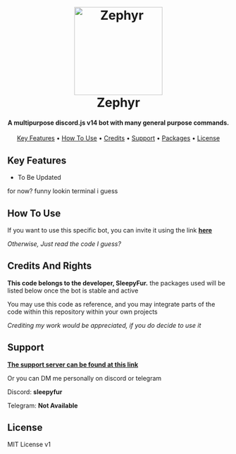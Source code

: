 
<h1 align="center">
  <br>
  <img src="" alt="Zephyr" width="200">
  <br>
  Zephyr
  <br>
</h1>

<h4 align="center">A multipurpose discord.js v14 bot with many general purpose commands</a>.</h4>

<p align="center">
  <a href="#key-features">Key Features</a> •
  <a href="#how-to-use">How To Use</a> •
  <a href="#credits">Credits</a> •
  <a href="#support">Support</a> •
  <a href="#packages">Packages</a> •
  <a href="#license">License</a>
</p>

## Key Features

* To Be Updated

for now? funny lookin terminal i guess

## How To Use

If you want to use this specific bot, you can invite it using the link <a href="">**here**</a>

*Otherwise, Just read the code I guess?*

## Credits And Rights

**This code belongs to the developer, SleepyFur.** the packages used will be listed below once the bot is stable and active

You may use this code as reference, and you may integrate parts of the code within this repository within your own projects

*Crediting my work would be appreciated, if you do decide to use it*

## Support

<a href="https://discord.gg/">**The support server can be found at this link**</a>

Or you can DM me personally on discord or telegram

Discord: **sleepyfur**

Telegram: **Not Available**</a>

## License

MIT License v1
